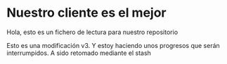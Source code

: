 # Nuestro cliente es el mejor

Hola, esto es un fichero de lectura para nuestro repositorio

Esto es una modificación v3. Y estoy haciendo unos progresos que serán interrumpidos. A sido retomado mediante el stash
